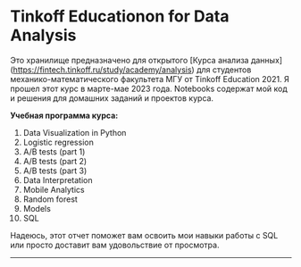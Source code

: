 #  Tinkoff Educationon for Data Analysis

Это хранилище предназначено для открытого [Курса анализа данных] (https://fintech.tinkoff.ru/study/academy/analysis) для студентов механико-математического факультета МГУ от Tinkoff Education 2021. Я прошел этот курс в марте-мае 2023 года. Notebooks содержат мой код и решения для домашних заданий и проектов курса.



**Учебная программа курса:**  

1. Data Visualization in Python   
2. Logistic regression   
3. A/B tests (part 1)  
4. A/B tests (part 2)  
5. A/B tests (part 3)  
6. Data Interpretation  
7. Mobile Analytics
8. Random forest
9. Models    
10. SQL  


  
 Надеюсь, этот отчет поможет вам освоить мои навыки работы с SQL или просто доставит вам удовольствие от просмотра.



------------------------------------------------------------------------------------------------------------------------------------
